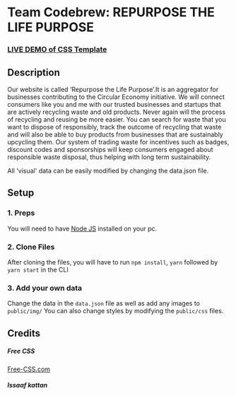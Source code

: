 # Team Codebrew: REPURPOSE THE LIFE PURPOSE


### <a href="https://react-landing-page-template.herokuapp.com">LIVE DEMO of CSS Template</a> 

## Description
Our website is called ‘Repurpose the Life Purpose’.It is an aggregator for businesses contributing to the Circular Economy initiative. We will connect consumers like you and me with our trusted businesses and startups that are actively recycling waste and old products. Never again will the process of recycling and reusing be more easier. You can search for waste that you want to dispose of responsibly, track the outcome of recycling that waste and will also be able to buy products from businesses that are sustainably upcycling them. Our system of trading waste for incentives such as badges, discount codes and sponsorships will keep consumers engaged about responsible waste disposal, thus helping with long term sustainability.

All 'visual' data can be easily modified by changing the data.json file.

## Setup            
### 1. Preps
You will need to have <a href="https://nodejs.org/">Node JS</a> installed on your pc. 

### 2. Clone Files
After cloning the files, you will have to run ```npm install```, ```yarn``` followed by ```yarn start``` in the CLI
### 3. Add your own data 
Change the data in the ```data.json``` file as well as add any images to ```public/img/```
You can also change styles by modifying the ```public/css``` files.


## Credits
##### Free CSS 
<a href="https://www.free-css.com/assets/files/free-css-templates/preview/page234/interact/">Free-CSS.com </a>

##### Issaaf kattan
